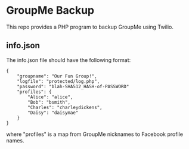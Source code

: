 GroupMe Backup
==============

This repo provides a PHP program to backup GroupMe using Twilio.

info.json
---------

The info.json file should have the following format:

    {
        "groupname": "Our Fun Group!",
        "logfile": "protected/log.php",
        "password": "blah-SHA512_HASH-of-PASSWORD"
        "profiles": {
            "Alice": "alice",
            "Bob": "bsmith",
            "Charles": "charleydickens",
            "Daisy": "daisymae"
        }
    }

where "profiles" is a map from GroupMe nicknames to Facebook profile names.
